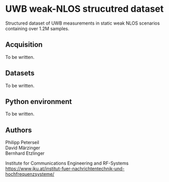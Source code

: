 # UWB weak-NLOS strucutred dataset
Structured dataset of UWB measurements in static weak NLOS scenarios containing over 1.2M samples.

## Acquisition
To be written.

## Datasets
To be written.

## Python environment
To be written.

## Authors
Philipp Peterseil<br>
David Märzinger<br>
Bernhard Etzlinger<br>


Institute for Communications Engineering and RF-Systems<br>
https://www.jku.at/institut-fuer-nachrichtentechnik-und-hochfrequenzsysteme/
